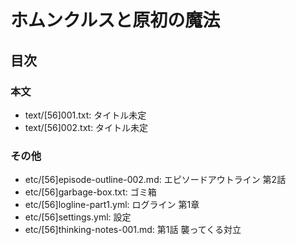 # ホムンクルスと原初の魔法
## 目次
### 本文
- text/[56]001.txt: タイトル未定
- text/[56]002.txt: タイトル未定

### その他
- etc/[56]episode-outline-002.md: エピソードアウトライン 第2話
- etc/[56]garbage-box.txt: ゴミ箱
- etc/[56]logline-part1.yml: ログライン 第1章
- etc/[56]settings.yml: 設定
- etc/[56]thinking-notes-001.md: 第1話 襲ってくる対立

